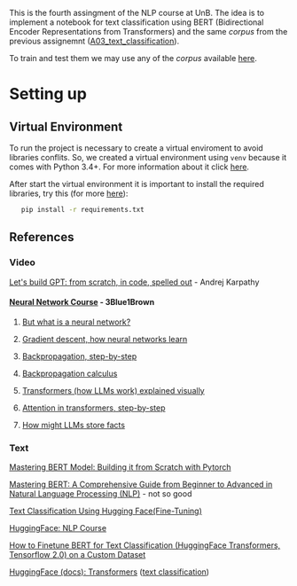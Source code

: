 This is the fourth assingment of the NLP course at UnB. The idea is to implement a notebook for text classification using BERT (Bidirectional Encoder Representations from Transformers) and the same _corpus_ from the previous assignemnt ([A03_text_classification](https://github.com/rubensmchaves/unb/tree/main/nlp/A03_text_classifier)).

To train and test them we may use any of the _corpus_ available [here](https://github.com/ragero/text-collections/tree/master/complete_texts_csvs).

# Setting up

## Virtual Environment

To run the project is necessary to create a virtual enviroment to avoid libraries conflits. So, we created a virtual environment using `venv` because it comes with Python 3.4+. For more information about it click [here](https://python.land/virtual-environments/virtualenv).

After start the virtual environment it is important to install the required libraries, try this (for more [here](https://www.geeksforgeeks.org/install-packages-using-pip-with-requirements-txt-file-in-python/)): 
```bash
   pip install -r requirements.txt
```

## References

### Video

[Let's build GPT: from scratch, in code, spelled out](https://www.youtube.com/watch?v=kCc8FmEb1nY) - Andrej Karpathy

#### [Neural Network Course](https://www.youtube.com/playlist?list=PLZHQObOWTQDNU6R1_67000Dx_ZCJB-3pi) - 3Blue1Brown

1. [But what is a neural network?](https://www.youtube.com/watch?v=aircAruvnKk)

2. [Gradient descent, how neural networks learn](https://www.youtube.com/watch?v=IHZwWFHWa-w)

3. [Backpropagation, step-by-step](https://www.youtube.com/watch?v=Ilg3gGewQ5U)

4. [Backpropagation calculus](https://www.youtube.com/watch?v=tIeHLnjs5U8)

5. [Transformers (how LLMs work) explained visually](https://www.youtube.com/watch?v=wjZofJX0v4M)

6. [Attention in transformers, step-by-step](https://www.youtube.com/watch?v=eMlx5fFNoYc)

7. [How might LLMs store facts](https://www.youtube.com/watch?v=9-Jl0dxWQs8)
  

### Text
[Mastering BERT Model: Building it from Scratch with Pytorch](https://medium.com/data-and-beyond/complete-guide-to-building-bert-model-from-sratch-3e6562228891)

[Mastering BERT: A Comprehensive Guide from Beginner to Advanced in Natural Language Processing (NLP)](https://medium.com/@shaikhrayyan123/a-comprehensive-guide-to-understanding-bert-from-beginners-to-advanced-2379699e2b51) - not so good

[Text Classification Using Hugging Face(Fine-Tuning)](https://medium.com/@sandeep.ai/text-classification-using-hugging-face-fine-tuning-43c7416b049b) 

[HuggingFace: NLP Course](https://huggingface.co/learn/nlp-course/en/chapter0/1?fw=pt)

[How to Finetune BERT for Text Classification (HuggingFace Transformers, Tensorflow 2.0) on a Custom Dataset](https://victordibia.com/blog/text-classification-hf-tf2/)

[HuggingFace (docs): Transformers](https://huggingface.co/docs/transformers/index) ([text classification](https://huggingface.co/docs/transformers/tasks/sequence_classification))
